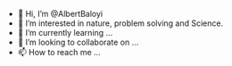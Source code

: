 - 👋 Hi, I’m @AlbertBaloyi
- 👀 I’m interested in nature, problem solving and Science.
- 🌱 I’m currently learning ...
- 💞️ I’m looking to collaborate on ...
- 📫 How to reach me ...

<!---
Albertmatt/Albertmatt is a ✨ special ✨ repository because its `README.md` (this file) appears on your GitHub profile.
You can click the Preview link to take a look at your changes.
--->
